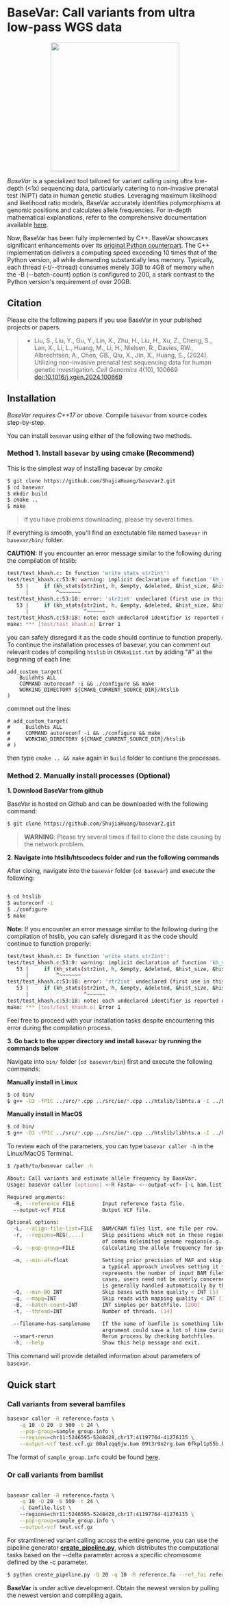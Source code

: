 # BaseVar: Call variants from ultra low-pass WGS data

<p align="center">
  <a href="https://github.com/ShujiaHuang/basevar">
    <img height="300" src="https://github.com/ShujiaHuang/basevar/blob/main/docs/assets/images/basevar.png" align="center">
  </a>
</p>


*BaseVar* is a specialized tool tailored for variant calling using ultra low-depth (<1x) sequencing data, particularly catering to non-invasive prenatal test (NIPT) data in human genetic studies. Leveraging maximum likelihood and likelihood ratio models, BaseVar accurately identifies polymorphisms at genomic positions and calculates allele frequencies. For in-depth mathematical explanations, refer to the comprehensive documentation available [here](https://doi.org/10.1016/j.cell.2018.08.016).

Now, BaseVar has been fully implemented by C++. BaseVar showcases significant enhancements over its [original Python counterpart](https://github.com/ShujiaHuang/basevar/tree/python-version-0.6.1.1). The C++ implementation delivers a computing speed exceeding 10 times that of the Python version, all while demanding substantially less memory. Typically, each thread (-t/--thread) consumes merely 3GB to 4GB of memory when the -B (--batch-count) option is configured to 200, a stark contrast to the Python version's requirement of over 20GB.


## Citation

Please cite the following papers if you use BaseVar in your published projects or papers. 

> - Liu, S., Liu, Y., Gu, Y., Lin, X., Zhu, H., Liu, H., Xu, Z., Cheng, S., Lan, X., Li, L., Huang, M., Li, H., Nielsen, R., Davies, RW., Albrechtsen, A., Chen, GB., Qiu, X., Jin, X., Huang, S., (2024). Utilizing non-invasive prenatal test sequencing data for human genetic investigation. *Cell Genomics* 4(10), 100669 [doi:10.1016/j.xgen.2024.100669](https://www.cell.com/cell-genomics/fulltext/S2666-979X(24)00288-X)

## Installation

*BaseVar requires C++17 or above.* Compile `basevar` from source codes step-by-step.


You can install `basevar` using either of the following two methods.

### Method 1. Install `basevar` by using cmake (Recommend)

This is the simplest way of installing basevar by *cmake*

```bash
$ git clone https://github.com/ShujiaHuang/basevar2.git
$ cd basevar
$ mkdir build
$ cmake ..
$ make 

```

> If you have problems downloading, please try several times.

If everything is smooth, you'll find an exectutable file named `basevar` in `basevar/bin/` folder.

**CAUTION:** If you encounter an error message similar to the following during the compilation of htslib:

```bash
test/test_khash.c: In function 'write_stats_str2int':
test/test_khash.c:53:9: warning: implicit declaration of function 'kh_stats' [-Wimplicit-function-declaration]
   53 |     if (kh_stats(str2int, h, &empty, &deleted, &hist_size, &hist) == 0) {
      |         ^~~~~~~~
test/test_khash.c:53:18: error: 'str2int' undeclared (first use in this function)
   53 |     if (kh_stats(str2int, h, &empty, &deleted, &hist_size, &hist) == 0) {
      |                  ^~~~~~~
test/test_khash.c:53:18: note: each undeclared identifier is reported only once for each function it appears in
make: *** [test/test_khash.o] Error 1
```

you can safely disregard it as the code should continue to function properly. To continue the installation processes of basevar, 
you can comment out relevant codes of compiling `htslib` in `CMakeList.txt` by adding "#" at the beginning of each line:

```
add_custom_target(
    Buildhts ALL
    COMMAND autoreconf -i && ./configure && make
    WORKING_DIRECTORY ${CMAKE_CURRENT_SOURCE_DIR}/htslib
)
```

commnet out the lines:

```
# add_custom_target(
#     Buildhts ALL
#     COMMAND autoreconf -i && ./configure && make
#     WORKING_DIRECTORY ${CMAKE_CURRENT_SOURCE_DIR}/htslib
# )
```

then type `cmake .. && make` again in `build` folder to contiune the processes.


### Method 2. Manually install processes (Optional)

**1. Download BaseVar from github**

BaseVar is hosted on Github and can be downloaded with the following command:

```bash
$ git clone https://github.com/ShujiaHuang/basevar2.git
```

> **WARNING**: Please try several times if fail to clone the data causing by the network problem.


**2. Navigate into htslib/htscodecs folder and run the following commands**

After cloing, navigate into the `basevar` folder (`cd basevar`) and execute the following:

```bash

$ cd htslib
$ autoreconf -i
$ ./configure
$ make

```

**Note**: If you encounter an error message similar to the following during the compilation of htslib, you can safely disregard it as the code should continue to function properly:

```bash
test/test_khash.c: In function 'write_stats_str2int':
test/test_khash.c:53:9: warning: implicit declaration of function 'kh_stats' [-Wimplicit-function-declaration]
   53 |     if (kh_stats(str2int, h, &empty, &deleted, &hist_size, &hist) == 0) {
      |         ^~~~~~~~
test/test_khash.c:53:18: error: 'str2int' undeclared (first use in this function)
   53 |     if (kh_stats(str2int, h, &empty, &deleted, &hist_size, &hist) == 0) {
      |                  ^~~~~~~
test/test_khash.c:53:18: note: each undeclared identifier is reported only once for each function it appears in
make: *** [test/test_khash.o] Error 1
```

Feel free to proceed with your installation tasks despite encountering this error during the compilation process.

**3. Go back to the upper directory and install `basevar` by running the commands below**

Navigate into `bin/` folder (`cd basevar/bin`) first and execute the following commands:

**Manually install in Linux**

```bash
$ cd bin/
$ g++ -O3 -fPIC ../src/*.cpp ../src/io/*.cpp ../htslib/libhts.a -I ../htslib -lz -lbz2 -lm -llzma -lpthread -lcurl -lssl -lcrypto -o basevar


```

**Manually install in MacOS**

```bash
$ cd bin/
$ g++ -O3 -fPIC ../src/*.cpp ../src/io/*.cpp ../htslib/libhts.a -I ../htslib -lz -lbz2 -lm -llzma -lpthread -lcurl -o basevar


```

To review each of the parameters, you can type `basevar caller -h` in the Linux/MacOS Terminal. 

```bash
$ /path/to/basevar caller -h

About: Call variants and estimate allele frequency by BaseVar.
Usage: basevar caller [options] <-R Fasta> <--output-vcf> [-L bam.list] in1.bam [in2.bam ...] ...

Required arguments:
  -R, --reference FILE         Input reference fasta file.
  --output-vcf FILE            Output VCF file.

Optional options:
  -L, --align-file-list=FILE   BAM/CRAM files list, one file per row.
  -r, --regions=REG[,...]      Skip positions which not in these regions. This parameter could be a list
                               of comma deleimited genome regions(e.g.: chr:start-end).
  -G, --pop-group=FILE         Calculating the allele frequency for specific population.

  -m, --min-af=float           Setting prior precision of MAF and skip ineffective caller positions,
                               a typical approach involves setting it to min(0.001000, 100/x), where x
                               represents the number of input BAM files min(0.001000, 100/x). In most
                               cases, users need not be overly concerned about this parameter, as it
                               is generally handled automatically by the program.
  -Q, --min-BQ INT             Skip bases with base quality < INT [5]
  -q, --mapq=INT               Skip reads with mapping quality < INT [10]
  -B, --batch-count=INT        INT simples per batchfile. [200]
  -t, --thread=INT             Number of threads. [14]

  --filename-has-samplename    If the name of bamfile is something like 'SampleID.xxxx.bam', set this
                               argrument could save a lot of time during get the sample id from BAMfile.
  --smart-rerun                Rerun process by checking batchfiles.
  -h, --help                   Show this help message and exit.
```

This command will provide detailed information about parameters of `basevar`.

## Quick start

### Call variants from several bamfiles

```bash
basevar caller -R reference.fasta \
    -q 10 -Q 20 -B 500 -t 24 \
    --pop-group=sample_group.info \
    --regions=chr11:5246595-5248428,chr17:41197764-41276135 \
    --output-vcf test.vcf.gz 00alzqq6jw.bam 09t3r9n2rg.bam 0fkpl1p55b.bam ...
```

The format of `sample_group.info` could be found [here](https://github.com/ShujiaHuang/BaseVar2/blob/main/tests/data/sample_group.info).

### Or call variants from bamlist

```bash

basevar caller -R reference.fasta \
    -q 10 -Q 20 -B 500 -t 24 \
    -L bamfile.list \ 
    --regions=chr11:5246595-5248428,chr17:41197764-41276135 \
    --pop-group=sample_group.info \
    --output-vcf test.vcf.gz 
```

For stramlinened variant calling across the entire genome, you can use the pipeline generator [**create_pipeline.py**](https://github.com/ShujiaHuang/BaseVar2/blob/main/scripts/create_pipeline.py), which distributes the computational tasks based on the --delta parameter across a specific chromosome defined by the -c parameter.

```bash
$ python create_pipeline.py -Q 20 -q 10 -R reference.fa --ref_fai reference_fa.fai -c chr20 --delta 5000000 -t 24 -L bamfile.list -o outdir > basevar.chr20.sh
```

**BaseVar** is under active development. Obtain the newest version by pulling the newest version and compilling again.
